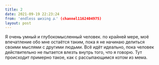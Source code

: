 ```yaml
---
title: 2
date: 2021-09-19 22:23:24
from: 'endless шизing ⍼' (channel1162404975)
layout: post
---
```


Я очень умный и глубокомысленный человек. по крайней мере, моё впечатление обо мне остаётся таким, пока я не начинаю делиться своими мыслями с другими людьми. Всё идёт идеально, пока человек действительно не пытается влезть внутрь того, что я говорю. Тут происходит примерно такое, как с рассыпающимся котом из мема.
